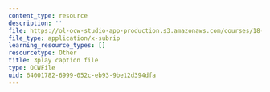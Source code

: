 ```yaml
---
content_type: resource
description: ''
file: https://ol-ocw-studio-app-production.s3.amazonaws.com/courses/18-06sc-linear-algebra-fall-2011/640017826999052ceb939be12d394dfa_23LLB9mNJvc.srt
file_type: application/x-subrip
learning_resource_types: []
resourcetype: Other
title: 3play caption file
type: OCWFile
uid: 64001782-6999-052c-eb93-9be12d394dfa
---
```

